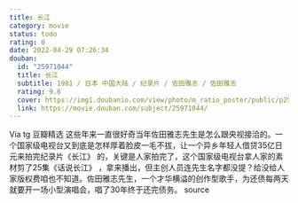 ```yaml
---
title: 长江
category: movie
status: todo
rating: 0
date: 2022-04-29 07:26:34
douban:
  id: "25971044"
  title: 长江
  subtitle: 1981 / 日本 中国大陆 / 纪录片 / 佐田雅志 / 佐田雅志
  rating: 9.6
  cover: https://img1.doubanio.com/view/photo/m_ratio_poster/public/p2528293957.jpg
  link: https://movie.douban.com/subject/25971044/
---
```


Via tg 豆瓣精选 这些年来一直很好奇当年佐田雅志先生是怎么跟央视接洽的。一个国家级电视台又到底是怎样厚着脸皮一毛不拔，让一个异乡年轻人借贷35亿日元来拍完纪录片《长江》 的，关键是人家拍完了，这个国家级电视台拿人家的素材剪了25集《话说长江》 ，拿来播出，但主创人员连先生名字都没提？给没给人家版权费咱也不知道。佐田雅志先生，一个才华横溢的创作型歌手，为还债每两天就要开一场小型演唱会，唱了30年终于还完债务。 source